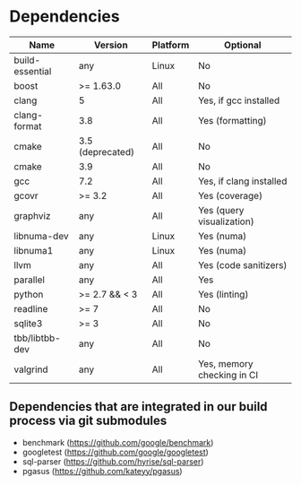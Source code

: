 # Dependencies

| Name             | Version          | Platform |                   Optional |
| ---------------- | ---------------- | -------- | -------------------------- |
| build-essential  | any              |    Linux |                         No |
| boost            | >= 1.63.0        |    All   |                         No |
| clang            | 5                |    All   |      Yes, if gcc installed |
| clang-format     | 3.8              |    All   |           Yes (formatting) |
| cmake            | 3.5 (deprecated) |    All   |                         No |
| cmake            | 3.9              |    All   |                         No |
| gcc              | 7.2              |    All   |    Yes, if clang installed |
| gcovr            | >= 3.2           |    All   |             Yes (coverage) |
| graphviz         | any              |    All   |  Yes (query visualization) |
| libnuma-dev      | any              |    Linux |                 Yes (numa) |
| libnuma1         | any              |    Linux |                 Yes (numa) |
| llvm             | any              |    All   |      Yes (code sanitizers) |
| parallel         | any              |    All   |                        Yes |
| python           | >= 2.7 && < 3    |    All   |              Yes (linting) |
| readline         | >= 7             |    All   |                         No |
| sqlite3          | >= 3             |    All   |                         No |
| tbb/libtbb-dev   | any              |    All   |                         No |
| valgrind         | any              |    All   | Yes, memory checking in CI |


## Dependencies that are integrated in our build process via git submodules
- benchmark (https://github.com/google/benchmark)
- googletest (https://github.com/google/googletest)
- sql-parser (https://github.com/hyrise/sql-parser)
- pgasus (https://github.com/kateyy/pgasus)
